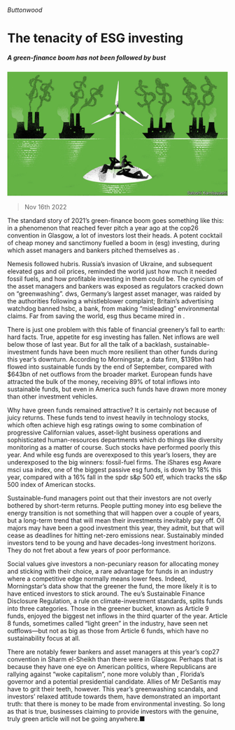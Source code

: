 ###### Buttonwood

# The tenacity of ESG investing 

##### A green-finance boom has not been followed by bust 

![image](images/20221119_FND001.jpg) 

> Nov 16th 2022 

The standard story of 2021’s green-finance boom goes something like this: in a phenomenon that reached fever pitch a year ago at the cop26 convention in Glasgow, a lot of investors lost their heads. A potent cocktail of cheap money and sanctimony fuelled a boom in  (esg) investing, during which asset managers and bankers pitched themselves as . 

Nemesis followed hubris. Russia’s invasion of Ukraine, and subsequent elevated gas and oil prices, reminded the world just how much it needed fossil fuels, and how profitable investing in them could be. The cynicism of the asset managers and bankers was exposed as regulators cracked down on “greenwashing”. dws, Germany’s largest asset manager, was raided by the authorities following a whistleblower complaint; Britain’s advertising watchdog banned hsbc, a bank, from making “misleading” environmental claims. Far from saving the world, esg thus became mired in .

There is just one problem with this fable of financial greenery’s fall to earth: hard facts. True, appetite for esg investing has fallen. Net inflows are well below those of last year. But for all the talk of a backlash, sustainable-investment funds have been much more resilient than other funds during this year’s downturn. According to Morningstar, a data firm, $139bn had flowed into sustainable funds by the end of September, compared with $643bn of net outflows from the broader market. European funds have attracted the bulk of the money, receiving 89% of total inflows into sustainable funds, but even in America such funds have drawn more money than other investment vehicles.

Why have green funds remained attractive? It is certainly not because of juicy returns. These funds tend to invest heavily in technology stocks, which often achieve high esg ratings owing to some combination of progressive Californian values, asset-light business operations and sophisticated human-resources departments which do things like diversity monitoring as a matter of course. Such stocks have performed poorly this year. And while esg funds are overexposed to this year’s losers, they are underexposed to the big winners: fossil-fuel firms. The iShares esg Aware msci usa index, one of the biggest passive esg funds, is down by 18% this year, compared with a 16% fall in the spdr s&amp;p 500 etf, which tracks the s&amp;p 500 index of American stocks. 

Sustainable-fund managers point out that their investors are not overly bothered by short-term returns. People putting money into esg believe the energy transition is not something that will happen over a couple of years, but a long-term trend that will mean their investments inevitably pay off. Oil majors may have been a good investment this year, they admit, but that will cease as deadlines for hitting net-zero emissions near. Sustainably minded investors tend to be young and have decades-long investment horizons. They do not fret about a few years of poor performance. 

Social values give investors a non-pecuniary reason for allocating money and sticking with their choice, a rare advantage for funds in an industry where a competitive edge normally means lower fees. Indeed, Morningstar’s data show that the greener the fund, the more likely it is to have enticed investors to stick around. The eu’s Sustainable Finance Disclosure Regulation, a rule on climate-investment standards, splits funds into three categories. Those in the greener bucket, known as Article 9 funds, enjoyed the biggest net inflows in the third quarter of the year. Article 8 funds, sometimes called “light green” in the industry, have seen net outflows—but not as big as those from Article 6 funds, which have no sustainability focus at all. 

There are notably fewer bankers and asset managers at this year’s cop27 convention in Sharm el-Sheikh than there were in Glasgow. Perhaps that is because they have one eye on American politics, where Republicans are rallying against “woke capitalism”, none more volubly than , Florida’s governor and a potential presidential candidate. Allies of Mr DeSantis may have to grit their teeth, however. This year’s greenwashing scandals, and investors’ relaxed attitude towards them, have demonstrated an important truth: that there is money to be made from environmental investing. So long as that is true, businesses claiming to provide investors with the genuine, truly green article will not be going anywhere.■






